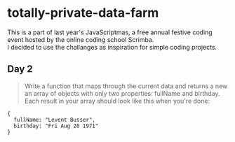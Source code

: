 # totally-private-data-farm

This is a part of last year's JavaScriptmas, a free annual festive coding event hosted by the online coding school Scrimba.<br>
I decided to use the challanges as inspiration for simple coding projects.




## Day 2
 >Write a function that maps through the current data and returns a new an array of objects with only two properties: fullName and birthday. Each result in your 
array should look like this when you're done: 

```
{
  fullName: "Levent Busser", 
  birthday: "Fri Aug 20 1971"
}
```

